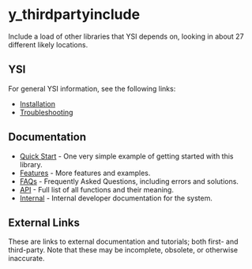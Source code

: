 # y_thirdpartyinclude

Include a load of other libraries that YSI depends on, looking in about 27 different likely locations.

## YSI

For general YSI information, see the following links:

* [Installation](../installation.md)
* [Troubleshooting](../troubleshooting.md)

## Documentation

* [Quick Start](y_thirdpartyinclude/quick-start.md) - One very simple example of getting started with this library.
* [Features](y_thirdpartyinclude/features.md) - More features and examples.
* [FAQs](y_thirdpartyinclude/faqs.md) - Frequently Asked Questions, including errors and solutions.
* [API](y_thirdpartyinclude/api.md) - Full list of all functions and their meaning.
* [Internal](y_thirdpartyinclude/internal.md) - Internal developer documentation for the system.

## External Links

These are links to external documentation and tutorials; both first- and third-party.  Note that these may be incomplete, obsolete, or otherwise inaccurate.

